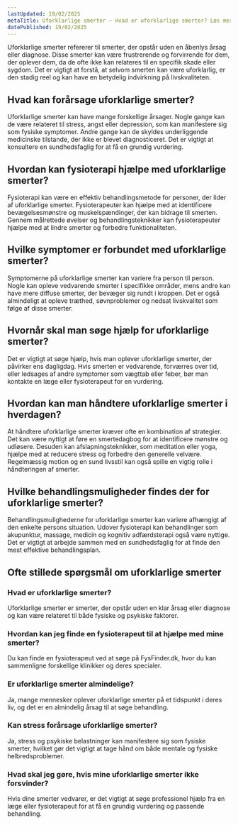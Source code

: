 ```yaml
---
lastUpdated: 19/02/2025
metaTitle: Uforklarlige smerter – Hvad er uforklarlige smerter? Læs mere
datePublished: 19/02/2025
---
```


Uforklarlige smerter refererer til smerter, der opstår uden en åbenlys årsag eller diagnose. Disse smerter kan være frustrerende og forvirrende for dem, der oplever dem, da de ofte ikke kan relateres til en specifik skade eller sygdom. Det er vigtigt at forstå, at selvom smerten kan være uforklarlig, er den stadig reel og kan have en betydelig indvirkning på livskvaliteten.

## Hvad kan forårsage uforklarlige smerter?

Uforklarlige smerter kan have mange forskellige årsager. Nogle gange kan de være relateret til stress, angst eller depression, som kan manifestere sig som fysiske symptomer. Andre gange kan de skyldes underliggende medicinske tilstande, der ikke er blevet diagnosticeret. Det er vigtigt at konsultere en sundhedsfaglig for at få en grundig vurdering.

## Hvordan kan fysioterapi hjælpe med uforklarlige smerter?

Fysioterapi kan være en effektiv behandlingsmetode for personer, der lider af uforklarlige smerter. Fysioterapeuter kan hjælpe med at identificere bevægelsesmønstre og muskelspændinger, der kan bidrage til smerten. Gennem målrettede øvelser og behandlingsteknikker kan fysioterapeuter hjælpe med at lindre smerter og forbedre funktionaliteten.

## Hvilke symptomer er forbundet med uforklarlige smerter?

Symptomerne på uforklarlige smerter kan variere fra person til person. Nogle kan opleve vedvarende smerter i specifikke områder, mens andre kan have mere diffuse smerter, der bevæger sig rundt i kroppen. Det er også almindeligt at opleve træthed, søvnproblemer og nedsat livskvalitet som følge af disse smerter.

## Hvornår skal man søge hjælp for uforklarlige smerter?

Det er vigtigt at søge hjælp, hvis man oplever uforklarlige smerter, der påvirker ens dagligdag. Hvis smerten er vedvarende, forværres over tid, eller ledsages af andre symptomer som vægttab eller feber, bør man kontakte en læge eller fysioterapeut for en vurdering.

## Hvordan kan man håndtere uforklarlige smerter i hverdagen?

At håndtere uforklarlige smerter kræver ofte en kombination af strategier. Det kan være nyttigt at føre en smertedagbog for at identificere mønstre og udløsere. Desuden kan afslapningsteknikker, som meditation eller yoga, hjælpe med at reducere stress og forbedre den generelle velvære. Regelmæssig motion og en sund livsstil kan også spille en vigtig rolle i håndteringen af smerter.

## Hvilke behandlingsmuligheder findes der for uforklarlige smerter?

Behandlingsmulighederne for uforklarlige smerter kan variere afhængigt af den enkelte persons situation. Udover fysioterapi kan behandlinger som akupunktur, massage, medicin og kognitiv adfærdsterapi også være nyttige. Det er vigtigt at arbejde sammen med en sundhedsfaglig for at finde den mest effektive behandlingsplan.

## Ofte stillede spørgsmål om uforklarlige smerter

### Hvad er uforklarlige smerter?

Uforklarlige smerter er smerter, der opstår uden en klar årsag eller diagnose og kan være relateret til både fysiske og psykiske faktorer.

### Hvordan kan jeg finde en fysioterapeut til at hjælpe med mine smerter?

Du kan finde en fysioterapeut ved at søge på FysFinder.dk, hvor du kan sammenligne forskellige klinikker og deres specialer.

### Er uforklarlige smerter almindelige?

Ja, mange mennesker oplever uforklarlige smerter på et tidspunkt i deres liv, og det er en almindelig årsag til at søge behandling.

### Kan stress forårsage uforklarlige smerter?

Ja, stress og psykiske belastninger kan manifestere sig som fysiske smerter, hvilket gør det vigtigt at tage hånd om både mentale og fysiske helbredsproblemer.

### Hvad skal jeg gøre, hvis mine uforklarlige smerter ikke forsvinder?

Hvis dine smerter vedvarer, er det vigtigt at søge professionel hjælp fra en læge eller fysioterapeut for at få en grundig vurdering og passende behandling.
